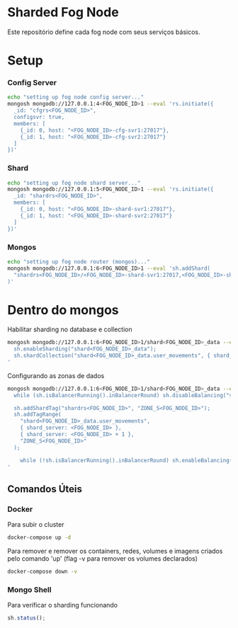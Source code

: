 # Sharded Fog Node

Este repositório define cada fog node com seus serviços básicos.

# Setup

### Config Server

```sh
echo "setting up fog node config server..."
mongosh mongodb://127.0.0.1:4<FOG_NODE_ID>1 --eval 'rs.initiate({
  _id: "cfgrs<FOG_NODE_ID>",
  configsvr: true,
  members: [
    {_id: 0, host: "<FOG_NODE_ID>-cfg-svr1:27017"},
    {_id: 1, host: "<FOG_NODE_ID>-cfg-svr2:27017"}
  ]
})'
```

### Shard

```sh
echo "setting up fog node shard server..."
mongosh mongodb://127.0.0.1:5<FOG_NODE_ID>1 --eval 'rs.initiate({
  _id: "shardrs<FOG_NODE_ID>",
  members: [
    {_id: 0, host: "<FOG_NODE_ID>-shard-svr1:27017"},
    {_id: 1, host: "<FOG_NODE_ID>-shard-svr2:27017"}
  ]
})'
```

### Mongos

```sh
echo "setting up fog node router (mongos)..."
mongosh mongodb://127.0.0.1:6<FOG_NODE_ID>1 --eval 'sh.addShard(
  "shardrs<FOG_NODE_ID>/<FOG_NODE_ID>-shard-svr1:27017,<FOG_NODE_ID>-shard-svr2:27017"
)'
```

# Dentro do mongos

Habilitar sharding no database e collection

```sh
mongosh mongodb://127.0.0.1:6<FOG_NODE_ID>1/shard<FOG_NODE_ID>_data --eval '
  sh.enableSharding("shard<FOG_NODE_ID>_data");
  sh.shardCollection("shard<FOG_NODE_ID>_data.user_movements", { shard_server: 1 });
'
```

Configurando as zonas de dados

```sh
mongosh mongodb://127.0.0.1:6<FOG_NODE_ID>1/shard<FOG_NODE_ID>_data --eval '
  while (sh.isBalancerRunning().inBalancerRound) sh.disableBalancing("shard<FOG_NODE_ID>_data");

  sh.addShardTag("shardrs<FOG_NODE_ID>", "ZONE_S<FOG_NODE_ID>");
  sh.addTagRange(
    "shard<FOG_NODE_ID>_data.user_movements",
    { shard_server: <FOG_NODE_ID> },
    { shard_server: <FOG_NODE_ID> + 1 },
    "ZONE_S<FOG_NODE_ID>"
  );

    while (!sh.isBalancerRunning().inBalancerRound) sh.enableBalancing("shard<FOG_NODE_ID>_data");
'
```

## Comandos Úteis

### Docker

Para subir o cluster

```sh
docker-compose up -d
```

Para remover e remover os containers, redes, volumes e imagens criados pelo comando 'up' (flag -v para remover os volumes declarados)

```sh
docker-compose down -v
```

### Mongo Shell

Para verificar o sharding funcionando

```js
sh.status();
```

